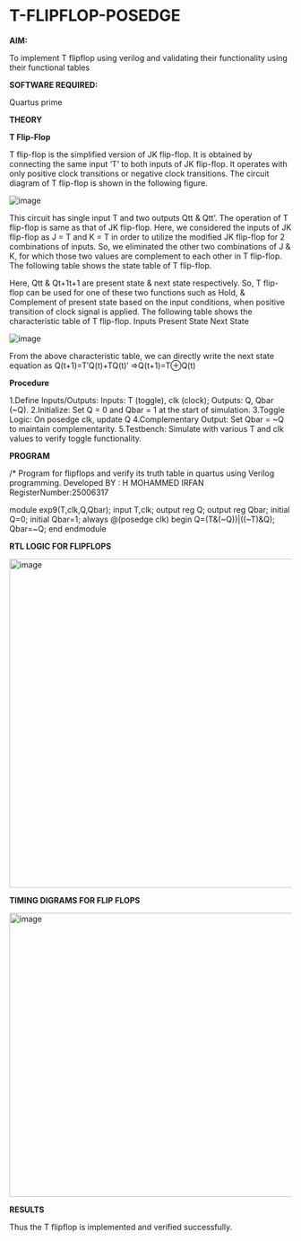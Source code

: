 # T-FLIPFLOP-POSEDGE

**AIM:**

To implement  T flipflop using verilog and validating their functionality using their functional tables

**SOFTWARE REQUIRED:**

Quartus prime

**THEORY**

**T Flip-Flop**

T flip-flop is the simplified version of JK flip-flop. It is obtained by connecting the same input ‘T’ to both inputs of JK flip-flop. It operates with only positive clock transitions or negative clock transitions. The circuit diagram of T flip-flop is shown in the following figure.

![image](https://github.com/naavaneetha/T-FLIPFLOP-POSEDGE/assets/154305477/458a68fe-2d08-4a9d-ac4f-7ae0480ce0bd)

 
This circuit has single input T and two outputs Qtt & Qtt’. The operation of T flip-flop is same as that of JK flip-flop. Here, we considered the inputs of JK flip-flop as J = T and K = T in order to utilize the modified JK flip-flop for 2 combinations of inputs. So, we eliminated the other two combinations of J & K, for which those two values are complement to each other in T flip-flop. The following table shows the state table of T flip-flop.

Here, Qtt & Qt+1t+1 are present state & next state respectively. So, T flip-flop can be used for one of these two functions such as Hold, & Complement of present state based on the input conditions, when positive transition of clock signal is applied. The following table shows the characteristic table of T flip-flop. Inputs Present State Next State

![image](https://github.com/naavaneetha/T-FLIPFLOP-POSEDGE/assets/154305477/cdd7fb32-539f-4b66-bb8d-f305a153c886)

 
From the above characteristic table, we can directly write the next state equation as Q(t+1)=T′Q(t)+TQ(t)′ ⇒Q(t+1)=T⊕Q(t)

**Procedure**

1.Define Inputs/Outputs: Inputs: T (toggle), clk (clock); Outputs: Q, Qbar (~Q). 2.Initialize: Set Q = 0 and Qbar = 1 at the start of simulation. 3.Toggle Logic: On posedge clk, update Q 4.Complementary Output: Set Qbar = ~Q to maintain complementarity. 5.Testbench: Simulate with various T and clk values to verify toggle functionality.


**PROGRAM**

/* Program for flipflops and verify its truth table in quartus using Verilog programming.
Developed BY : H MOHAMMED IRFAN 
RegisterNumber:25006317

module exp9(T,clk,Q,Qbar);
input T,clk;
output reg Q;
output reg Qbar;
initial Q=0;
initial Qbar=1;
always @(posedge clk)
begin 
Q=(T&(~Q))|((~T)&Q);
Qbar=~Q;
end
endmodule

**RTL LOGIC FOR FLIPFLOPS**

<img width="1030" height="586" alt="image" src="https://github.com/user-attachments/assets/ae376ba9-45ee-4236-8703-0b3529d22371" />


**TIMING DIGRAMS FOR FLIP FLOPS**

<img width="802" height="506" alt="image" src="https://github.com/user-attachments/assets/12259036-3e99-46f8-a91f-bf4bed9dda48" />


**RESULTS**

Thus the T flipflop is implemented and verified successfully.
